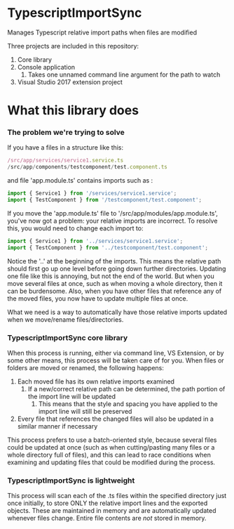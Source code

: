 # TypescriptImportSync
Manages Typescript relative import paths when files are modified

Three projects are included in this repository:
1. Core library
2. Console application
    1. Takes one unnamed command line argument for the path to watch
3. Visual Studio 2017 extension project


# What this library does

### The problem we're trying to solve

If you have a files in a structure like this: <br/>
 ```/src/app/app.module.ts
 /src/app/services/service1.service.ts
 /src/app/components/testcomponent/test.component.ts
 ```

and file 'app.module.ts' contains imports such as :
```typescript
import { Service1 } from '/services/service1.service';
import { TestComponent } from '/testcomponent/test.component';
```

If you move the 'app.module.ts' file to '/src/app/modules/app.module.ts', you've now got a problem: your relative imports are incorrect. To resolve this, you would need to change each import to:<br/>
```typescript
import { Service1 } from '../services/service1.service';
import { TestComponent } from '../testcomponent/test.component';
```

Notice the '..' at the beginning of the imports. This means the relative path should first go up one level before going down further directories. Updating one file like this is annoying, but not the end of the world. But when you move several files at once, such as when moving a whole directory, then it can be burdensome. Also, when you have other files that reference any of the moved files, you now have to update multiple files at once.

What we need is a way to automatically have those relative imports updated when we move/rename files/directories.

### TypescriptImportSync core library

When this process is running, either via command line, VS Extension, or by some other means, this process will be taken care of for you. 
When files or folders are moved or renamed, the following happens:
1. Each moved file has its own relative imports examined
    1. If a new/correct relative path can be determined, the path portion of the import line will be updated
        1. This means that the style and spacing you have applied to the import line will still be preserved
2. Every file that references the changed files will also be updated in a similar manner if necessary

This process prefers to use a batch-oriented style, because several files could be updated at once (such as when cutting/pasting many files or a whole directory full of files), and this can lead to race conditions when examining and updating files that could be modified during the process.

### TypescriptImportSync is lightweight

This process will scan each of the .ts files within the specified directory just once initially, to store ONLY the relative import lines and the exported objects. These are maintained in memory and are automatically updated whenever files change. Entire file contents are *not* stored in memory.
